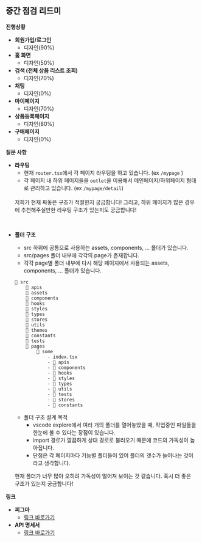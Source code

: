 ## 중간 점검 리드미

**진행상황**

- **회원가입/로그인**
    - 디자인(90%)
- **홈 화면**
    - 디자인(50%)
- **검색 (전체 상품 리스트 조회)**
    - 디자인(70%)
- **채팅**
    - 디자인(0%)
- **마이페이지**
    - 디자인(70%)
- **상품등록페이지**
    - 디자인(80%)
- **구매페이지**
    - 디자인(0%)

**질문 사항**

- **라우팅**
    - 현재 `router.tsx`에서 각 페이지 라우팅을 하고 있습니다. (ex `/mypage` )
    - 각 페이지 내 하위 페이지들을 `outlet`을 이용해서 메인페이지/하위페이지 형태로 관리하고 있습니다.  (ex `/mypage/detail`)
    <br/>
    저희가 현재 짜놓은 구조가 적절한지 궁금합니다! 그리고, 하위 페이지가 많은 경우에 추천해주실만한 라우팅 구조가 있는지도 궁금합니다!
<br/>

- **폴더 구조**
    - src 하위에 공통으로 사용하는 assets, components, ... 폴더가 있습니다.
    - src/pages 폴더 내부에 각각의 page가 존재합니다.
    - 각각 page별 폴더 내부에 다시 해당 페이지에서 사용되는 assets, components, ... 폴더가 있습니다.

    ```
    📂 src
        📂 apis 
        📂 assets 
        📂 components 
        📂 hooks 
        📂 styles 
        📂 types 
        📂 stores 
        📂 utils 
        📂 themes 
        📂 constants 
        📂 tests 
        📂 pages 
            📂 some
                - index.tsx
                - 📂 apis
                - 📂 components
                - 📂 hooks
                - 📂 styles
                - 📂 types
                - 📂 utils
                - 📂 tests
                - 📂 stores
                - 📂 constants
    ```
    
    - 폴더 구조 설계 목적
        - vscode explore에서 여러 개의 폴더를 열어놓았을 때, 작업중인 파일들을 한눈에 볼 수 있다는 장점이 있습니다.
        - import 경로가 깔끔하게 상대 경로로 불러오기 때문에 코드의 가독성이 높아집니다.
        - 단점은 각 페이지마다 기능별 폴더들이 있어 폴더의 갯수가 늘어나는 것이라고 생각합니다.

    현재 폴더가 너무 많아 오히려 가독성이 떨어져 보이는 것 같습니다. 혹시 더 좋은 구조가 있는지 궁금합니다!

**링크**

- **피그마**
    - [링크 바로가기](https://www.figma.com/file/PFco2Sebl6rofWqWDywZHn/5%EC%A1%B0%EC%9D%98-%EB%A7%88%EB%B2%95%EC%82%AC-%EC%9E%91%EC%97%85%EA%B3%B5%EA%B0%84?node-id=2159%3A44888&mode=dev)
- **API 명세서**
    - [링크 바로가기](https://www.notion.so/API-f06ff05bd8d0495489a1f40c5462b2e4?pvs=21)
